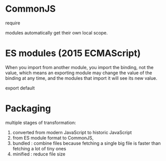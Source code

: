 
# CommonJS

require

modules automatically get their own local scope.

# ES modules (2015 ECMAScript)

When you import from another module, you import the binding, not the value, 
which means an exporting module may change the value of the binding at any time, 
and the modules that import it will see its new value.

export default


# Packaging

multiple stages of transformation:
1. converted from modern JavaScript to historic JavaScript
2. from ES module format to CommonJS, 
3. bundled : combine files because fetching a single big file is faster than fetching a lot of tiny ones
4. minified : reduce file size

